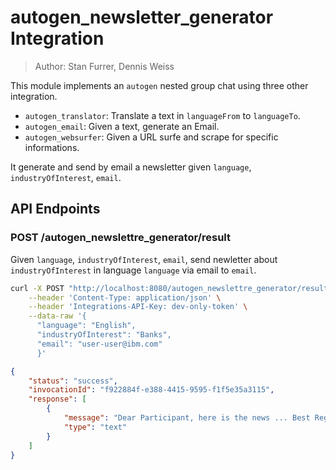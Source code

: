 # autogen_newsletter_generator Integration

> Author: Stan Furrer, Dennis Weiss

This module implements an `autogen` nested group chat using three other integration.

-   `autogen_translator`: Translate a text in `languageFrom` to `languageTo`.
-   `autogen_email`: Given a text, generate an Email.
-   `autogen_websurfer`: Given a URL surfe and scrape for specific informations.

It generate and send by email a newsletter given `language`, `industryOfInterest`, `email`.

## API Endpoints

### POST /autogen_newslettre_generator/result

Given `language`, `industryOfInterest`, `email`, send newletter about `industryOfInterest` in language `language` via email to `email`.

```bash
curl -X POST "http://localhost:8080/autogen_newslettre_generator/result" \
    --header 'Content-Type: application/json' \
    --header 'Integrations-API-Key: dev-only-token' \
    --data-raw '{
      "language": "English",
      "industryOfInterest": "Banks",
      "email": "user-user@ibm.com"
      }'
```

```json
{
    "status": "success",
    "invocationId": "f922884f-e388-4415-9595-f1f5e35a3115",
    "response": [
        {
            "message": "Dear Participant, here is the news ... Best Regards, IBM Consulting assistant.",
            "type": "text"
        }
    ]
}
```
